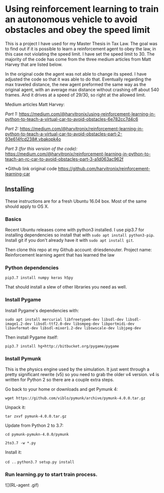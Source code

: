 # Using reinforcement learning to train an autonomous vehicle to avoid obstacles and obey the speed limit

This is a project I have used for my Master Thesis in Tax Law. The goal was to find out if it is possible to learn a reinforcement agent to obey the law, in this case not violating the speed limit. I have set the speed limit to 30. The majority of the code has come from the three medium articles from Matt Harvey that are listed below. 

In the original code the agent was not able to change its speed. I have adjusted the code so that it was able to do that. Eventually regarding the max traveled distance, the new agent preformed the same way as the original agent, with an average max distance without crashing off about 540 frames. And it drives at a speed of 29/30, so right at the allowed limit. 

Medium articles Matt Harvey:

*Part 1:* https://medium.com/@harvitronix/using-reinforcement-learning-in-python-to-teach-a-virtual-car-to-avoid-obstacles-6e782cc7d4c6

*Part 2:* https://medium.com/@harvitronix/reinforcement-learning-in-python-to-teach-a-virtual-car-to-avoid-obstacles-part-2-93e614fcd238#.vbakopk4o

*Part 3 (for this version of the code):*
https://medium.com/@harvitronix/reinforcement-learning-in-python-to-teach-an-rc-car-to-avoid-obstacles-part-3-a1d063ac962f

*Github link original code
https://github.com/harvitronix/reinforcement-learning-car

## Installing

These instructions are for a fresh Ubuntu 16.04 box. Most of the same should apply to OS X. 

### Basics

Recent Ubuntu releases come with python3 installed. I use pip3.7 for installing dependencies so install that with `sudo apt install python3-pip`. Install git if you don't already have it with `sudo apt install git`.

Then clone this repo at my Github account: driesdenouter. Project name: Reinforcement learning agent that has learned the law

### Python dependencies

`pip3.7 install numpy keras h5py`

That should install a slew of other libraries you need as well.

### Install Pygame

Install Pygame's dependencies with:

`sudo apt install mercurial libfreetype6-dev libsdl-dev libsdl-image1.2-dev libsdl-ttf2.0-dev libsmpeg-dev libportmidi-dev libavformat-dev libsdl-mixer1.2-dev libswscale-dev libjpeg-dev`

Then install Pygame itself:

`pip3.7 install hg+http://bitbucket.org/pygame/pygame`

### Install Pymunk

This is the physics engine used by the simulation. It just went through a pretty significant rewrite (v5) so you need to grab the older v4 version. v4 is written for Python 2 so there are a couple extra steps.

Go back to your home or downloads and get Pymunk 4:

`wget https://github.com/viblo/pymunk/archive/pymunk-4.0.0.tar.gz`

Unpack it:

`tar zxvf pymunk-4.0.0.tar.gz`

Update from Python 2 to 3.7:

`cd pymunk-pymukn-4.0.0/pymunk`

`2to3.7 -w *.py`

Install it:

`cd ..`
`python3.7 setup.py install`

### Run learning.py to start train process. 

![](RL-agent .gif)

